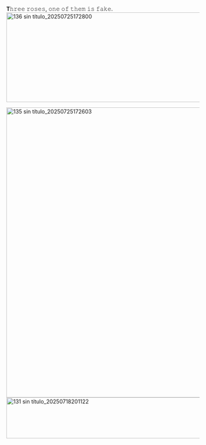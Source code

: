 𝐓𝚑𝚛𝚎𝚎 𝚛𝚘𝚜𝚎𝚜, 𝚘𝚗𝚎 𝚘𝚏 𝚝𝚑𝚎𝚖 𝚒𝚜 𝚏𝚊𝚔𝚎.
<img width="736" height="234" alt="136 sin título_20250725172800" src="https://github.com/user-attachments/assets/ba5249f7-55db-4444-b064-b57c042a8726" />



<img width="1056" height="757" alt="135 sin título_20250725172603" src="https://github.com/user-attachments/assets/e55ad4b4-2539-4427-ae86-7f205efcca36" />


 



 <img width="675" height="107" alt="131 sin título_20250718201122" src="https://github.com/user-attachments/assets/4ae57705-6caa-4b13-89ec-4cac5bd92e29" />


